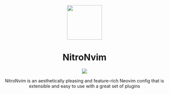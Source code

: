 <div align="center" id="madewithlua">
  <img
    src="https://nitronvim.com/logo/nitronvim.svg"
    width="110"
    ,
    height="110"
  />
</div>
<h1 align="center">NitroNvim</h1>

<p align="center">
  <a href="https://github.com/NitroNvim/NitroNvim/releases/latest">
    <img src="https://img.shields.io/github/v/release/NitroNvim/NitroNvim?style=for-the-badge&logo=gitbook&color=8bd5ca&logoColor=D9E0EE&labelColor=302D41" />
  </a>
</p>

<p align="center">
NitroNvim is an aesthetically pleasing and feature-rich Neovim config that is extensible and easy to use with a great set of plugins
</p>
